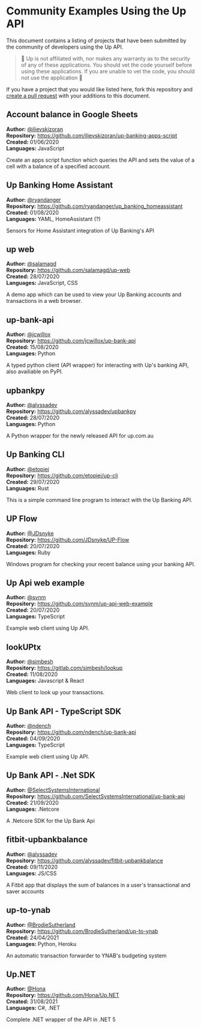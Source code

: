 # Community Examples Using the Up API

This document contains a listing of projects that have been submitted by
the community of developers using the Up API.

> 🚨 Up is not affiliated with, nor makes any warranty as to the security of
> any of these applications. You should vet the code yourself before using
> these applications. If you are unable to vet the code, you should not use the
> application 🚨

If you have a project that you would like listed here, fork this repository and
[create a pull request](https://github.com/up-banking/api/pulls) with your
additions to this document.

## Account balance in Google Sheets

**Author:** [@ilievskizoran](https://github.com/ilievskizoran) \
**Repository:** https://github.com/ilievskizoran/up-banking-apps-script \
**Created:** 01/06/2020 \
**Languages:** JavaScript

Create an apps script function which queries the API and sets the value of a
cell with a balance of a specified account.

## Up Banking Home Assistant

**Author:** [@ryandanger](https://github.com/ryandanger) \
**Repository:** https://github.com/ryandanger/up_banking_homeassistant \
**Created:** 01/08/2020 \
**Languages:** YAML, HomeAssistant (?)

Sensors for Home Assistant integration of Up Banking's API

## up web

**Author:** [@salamagd](https://github.com/salamagd) \
**Repository:** https://github.com/salamagd/up-web \
**Created:** 28/07/2020 \
**Languages:** JavaScript, CSS

A demo app which can be used to view your Up Banking accounts and transactions
in a web browser.

## up-bank-api

**Author:** [@jcwillox](https://github.com/jcwillox) \
**Repository:** https://github.com/jcwillox/up-bank-api \
**Created:** 15/08/2020 \
**Languages:** Python

A typed python client (API wrapper) for interacting with Up's banking API, also availiable on PyPI.

## upbankpy

**Author:** [@alyssadev](https://github.com/alyssadev) \
**Repository:** https://github.com/alyssadev/upbankpy \
**Created:** 28/07/2020 \
**Languages:** Python

A Python wrapper for the newly released API for up.com.au

## Up Banking CLI

**Author:** [@etopiei](https://github.com/etopiei)\
**Repository:** https://github.com/etopiei/up-cli \
**Created:** 29/07/2020\
**Languages:** Rust

This is a simple command line program to interact with the Up Banking API.

## UP Flow

**Author:** [@JDsnyke](https://github.com/JDsnyke)\
**Repository:** https://github.com/JDsnyke/UP-Flow \
**Created:** 20/07/2020\
**Languages:** Ruby

Windows program for checking your recent balance using your banking API.


## Up Api web example

**Author:** [@svnm](https://github.com/svnm)\
**Repository:** https://github.com/svnm/up-api-web-example \
**Created:** 20/07/2020\
**Languages:** TypeScript

Example web client using Up API.


## lookUPtx

**Author:** [@simbesh](https://gitlab.com/simbesh)\
**Repository:** https://gitlab.com/simbesh/lookup \
**Created:** 11/08/2020\
**Languages:** Javascript & React

Web client to look up your transactions.


## Up Bank API - TypeScript SDK

**Author:** [@ndench](https://github.com/ndench)\
**Repository:** https://github.com/ndench/up-bank-api \
**Created:** 04/09/2020\
**Languages:** TypeScript

Example web client using Up API.


## Up Bank API - .Net SDK

**Author:** [@SelectSystemsInternational](https://github.com/SelectSystemsInternational)\
**Repository:** https://github.com/SelectSystemsInternational/up-bank-api \
**Created:** 21/09/2020\
**Languages:** .Netcore 

A .Netcore SDK for the Up Bank Api

## fitbit-upbankbalance

**Author:** [@alyssadev](https://github.com/alyssadev) \
**Repository:** https://github.com/alyssadev/fitbit-upbankbalance \
**Created:** 09/11/2020 \
**Languages:** JS/CSS

A Fitbit app that displays the sum of balances in a user's transactional and saver accounts

## up-to-ynab

**Author:** [@BrodieSutherland](https://github.com/BrodieSutherland) \
**Repository:** https://github.com/BrodieSutherland/up-to-ynab \
**Created:** 24/04/2021 \
**Languages:** Python, Heroku

An automatic transaction forwarder to YNAB's budgeting system


## Up.NET

**Author:** [@Hona](https://github.com/Hona) \
**Repository:** https://github.com/Hona/Up.NET \
**Created:** 31/08/2021 \
**Languages:** C#, .NET

Complete .NET wrapper of the API in .NET 5
